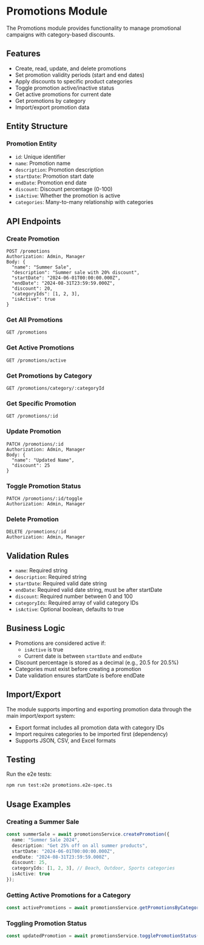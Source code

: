 # Promotions Module

The Promotions module provides functionality to manage promotional campaigns with category-based discounts.

## Features

- Create, read, update, and delete promotions
- Set promotion validity periods (start and end dates)
- Apply discounts to specific product categories
- Toggle promotion active/inactive status
- Get active promotions for current date
- Get promotions by category
- Import/export promotion data

## Entity Structure

### Promotion Entity
- `id`: Unique identifier
- `name`: Promotion name
- `description`: Promotion description
- `startDate`: Promotion start date
- `endDate`: Promotion end date
- `discount`: Discount percentage (0-100)
- `isActive`: Whether the promotion is active
- `categories`: Many-to-many relationship with categories

## API Endpoints

### Create Promotion
```
POST /promotions
Authorization: Admin, Manager
Body: {
  "name": "Summer Sale",
  "description": "Summer sale with 20% discount",
  "startDate": "2024-06-01T00:00:00.000Z",
  "endDate": "2024-08-31T23:59:59.000Z",
  "discount": 20,
  "categoryIds": [1, 2, 3],
  "isActive": true
}
```

### Get All Promotions
```
GET /promotions
```

### Get Active Promotions
```
GET /promotions/active
```

### Get Promotions by Category
```
GET /promotions/category/:categoryId
```

### Get Specific Promotion
```
GET /promotions/:id
```

### Update Promotion
```
PATCH /promotions/:id
Authorization: Admin, Manager
Body: {
  "name": "Updated Name",
  "discount": 25
}
```

### Toggle Promotion Status
```
PATCH /promotions/:id/toggle
Authorization: Admin, Manager
```

### Delete Promotion
```
DELETE /promotions/:id
Authorization: Admin, Manager
```

## Validation Rules

- `name`: Required string
- `description`: Required string
- `startDate`: Required valid date string
- `endDate`: Required valid date string, must be after startDate
- `discount`: Required number between 0 and 100
- `categoryIds`: Required array of valid category IDs
- `isActive`: Optional boolean, defaults to true

## Business Logic

- Promotions are considered active if:
  - `isActive` is true
  - Current date is between `startDate` and `endDate`
- Discount percentage is stored as a decimal (e.g., 20.5 for 20.5%)
- Categories must exist before creating a promotion
- Date validation ensures startDate is before endDate

## Import/Export

The module supports importing and exporting promotion data through the main import/export system:

- Export format includes all promotion data with category IDs
- Import requires categories to be imported first (dependency)
- Supports JSON, CSV, and Excel formats

## Testing

Run the e2e tests:
```bash
npm run test:e2e promotions.e2e-spec.ts
```

## Usage Examples

### Creating a Summer Sale
```typescript
const summerSale = await promotionsService.createPromotion({
  name: "Summer Sale 2024",
  description: "Get 25% off on all summer products",
  startDate: "2024-06-01T00:00:00.000Z",
  endDate: "2024-08-31T23:59:59.000Z",
  discount: 25,
  categoryIds: [1, 2, 3], // Beach, Outdoor, Sports categories
  isActive: true
});
```

### Getting Active Promotions for a Category
```typescript
const activePromotions = await promotionsService.getPromotionsByCategory(1);
```

### Toggling Promotion Status
```typescript
const updatedPromotion = await promotionsService.togglePromotionStatus(1);
``` 